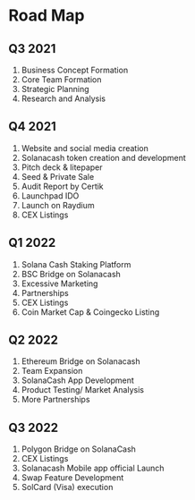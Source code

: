 # Road Map

## Q3 2021

1. Business Concept Formation
2. Core Team Formation
3. Strategic Planning
4. Research and Analysis

## Q4 2021

1. Website and social media creation
2. Solanacash token creation and development
3. Pitch deck & litepaper
4. Seed & Private Sale
5. Audit Report by Certik
6. Launchpad IDO
7. Launch on Raydium
8. CEX Listings

## Q1 2022

1. Solana Cash Staking Platform
2. BSC Bridge on Solanacash
3. Excessive Marketing
4. Partnerships
5. CEX Listings
6. Coin Market Cap & Coingecko Listing

## Q2 2022

1. Ethereum Bridge on Solanacash
2. Team Expansion
3. SolanaCash App Development
4. Product Testing/ Market Analysis
5. More Partnerships

## Q3 2022

1. Polygon Bridge on SolanaCash
2. CEX Listings
3. Solanacash Mobile app official Launch
4. Swap Feature Development
5. SolCard (Visa) execution



